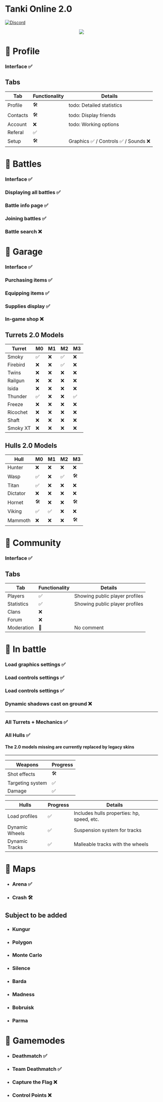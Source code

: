 # Tanki Online 2.0
[![Discord](https://img.shields.io/badge/Discord-join-green
)](https://discord.com/invite/WZRnj6jgsv)
<div align="center">

![](https://tankionline.com/en/wp-content/uploads/2011/10/crush_2.jpg)

</div>

# 🚧 Profile

### Interface ✅

## Tabs

| Tab          | Functionality | Details |
|--------------|-----|------|
| Profile      | 🛠️ |todo: Detailed statistics|
| Contacts     | 🛠️ |todo: Display friends|
| Account      | ❌ |todo: Working options|
| Referal      | ✅ ||
| Setup        | 🛠️ |Graphics ✅ / Controls ✅ / Sounds ❌|

# 🚧 Battles

### Interface ✅
### Displaying all battles ✅
### Battle info page ✅
### Joining battles ✅
### Battle search ❌

# 🚧 Garage

### Interface ✅
### Purchasing items ✅
### Equipping items ✅
### Supplies display ✅
### In-game shop ❌

## Turrets 2.0 Models
| Turret     | M0  | M1  | M2  | M3  |
|------------|----|----|----|----|
| Smoky      | ✅ | ❌ | ✅ | ❌ |
| Firebird   | ❌ | ❌ | ✅ | ❌ |
| Twins      | ❌ | ❌ | ❌ | ❌ |
| Railgun    | ❌ | ❌ | ❌ | ❌ |
| Isida      | ❌ | ❌ | ❌ | ❌ |
| Thunder    | ✅ | ❌ | ❌ | ✅ |
| Freeze     | ❌ | ❌ | ❌ | ❌ |
| Ricochet   | ❌ | ❌ | ❌ | ❌ |
| Shaft      | ❌ | ❌ | ❌ | ❌ |
| Smoky XT   | ❌ | ❌ | ❌ | ❌ |

## Hulls 2.0 Models
| Hull       | M0  | M1  | M2  | M3  |
|------------|----|----|----|----|
| Hunter     | ❌ | ❌ | ❌ | ❌ |
| Wasp       | ✅ | ❌ | ✅ | 🛠️ |
| Titan      | ✅ | ❌ | ❌ | ❌ |
| Dictator   | ❌ | ❌ | ❌ | ❌ |
| Hornet     | 🛠️ | ❌ | ❌ | 🛠️ |
| Viking     | ✅ | ✅ | ❌ | ❌ |
| Mammoth    | ❌ | ❌ | ❌ | 🛠️ |

# 🚧 Community

### Interface ✅

## Tabs

| Tab          | Functionality | Details |
|--------------|-----|------|
| Players      | ✅ |Showing public player profiles|
| Statistics     | ✅ |Showing public player profiles|
| Clans      | ❌ ||
| Forum      | ❌ ||
| Moderation        | 🛑 |No comment|

# 🚧 In battle

### Load graphics settings ✅
### Load controls settings ✅
### Load controls settings ✅
### Dynamic shadows cast on ground ❌
---
### All Turrets + Mechanics ✅
### All Hulls ✅
#### The 2.0 models missing are currently replaced by legacy skins
---

| Weapons          | Progress |
|--------------|-----|
| Shot effects      | 🛠️ |
| Targeting system     | ✅ |
| Damage     | ✅ |

| Hulls          | Progress | Details|
|--------------|-----|---------|
| Load profiles      | ✅ |Includes hulls properties: hp, speed, etc.|
| Dynamic Wheels      | ✅ |Suspension system for tracks|
| Dynamic Tracks      | ✅ |Malleable tracks with the wheels|

# 🚧 Maps

- ### Arena ✅
- ### Crash 🛠️
## Subject to be added
- ### Kungur
- ### Polygon
- ### Monte Carlo
- ### Silence
- ### Barda
- ### Madness
- ### Bobruisk
- ### Parma


# 🚧 Gamemodes
- ### Deathmatch ✅
- ### Team Deathmatch ✅
- ### Capture the Flag ❌
- ### Control Points ❌